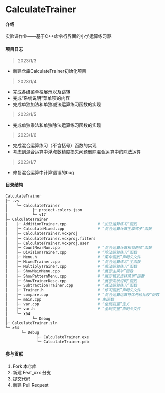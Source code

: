 # CalculateTrainer

#### 介绍
实验课作业——基于C++命令行界面的小学运算练习器

#### 项目日志
>2023/1/3
* 新建仓库CalculateTrainer初始化项目
>2023/1/4
* 完成各级菜单栏展示以及跳转
* 完成“系统说明”菜单项的内容
* 完成单独加法和单独减法运算练习函数的实现
>2023/1/5
* 完成单独乘法和单独除法运算练习函数的实现

>2023/1/6

* 完成混合运算练习（不含括号）函数的实现
* 考虑到混合运算中浮点数精度损失问题删除混合运算中的除法运算

>2023/1/7

* 修复混合运算中计算错误的bug

#### 目录结构

```bash
CalculateTrainer
├─ .vs
│    └─ CalculateTrainer
│           ├─ project-colors.json
│           └─ v17
├─ CalculateTrainer
│    ├─ AdditionTrainer.cpp              # “加法运算练习”函数
│    ├─ CalculateMixed.cpp               # “混合运算计算生成式子”函数
│    ├─ CalculateTrainer.vcxproj
│    ├─ CalculateTrainer.vcxproj.filters
│    ├─ CalculateTrainer.vcxproj.user
│    ├─ CountNearNum.cpp				 # “混合运算计算相邻两项”函数
│    ├─ DivisionTrainer.cpp				 # “除法运算练习”函数
│    ├─ Menu.h        					 # “菜单函数”声明头文件
│    ├─ MixedTrainer.cpp                 # “混合运算练习”主函数
│    ├─ MultiplyTrainer.cpp              # “乘法运算练习“函数
│    ├─ ShowMainMenu.cpp				 # “展示主菜单”函数
│    ├─ ShowPatternMenu.cpp				 # “展示模式选择菜单”函数
│    ├─ ShowTrainerDesc.cpp				 # “展示系统说明”函数
│    ├─ SubtractionTrainer.cpp			 # “减法运算练习”函数
│    ├─ Trainer.h						 # “练习函数”声明头文件
│    ├─ compare.cpp						 # “混合运算运算符优先级比较”函数
│    ├─ main.cpp						 # 主函数
│    ├─ var.cpp							 # “全局变量”定义
│    ├─ var.h							 # “全局变量”声明头文件
│    └─ x64
│           └─ Debug
├─ CalculateTrainer.sln
└─ x64
       └─ Debug
              ├─ CalculateTrainer.exe
              └─ CalculateTrainer.pdb
```

#### 参与贡献

1.  Fork 本仓库
2.  新建 Feat_xxx 分支
3.  提交代码
4.  新建 Pull Request
